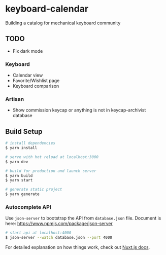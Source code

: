 # keyboard-calendar
Building a catalog for mechanical keyboard community

## TODO
- Fix dark mode

### Keyboard
- Calendar view
- Favorite/Wishlist page
- Keyboard comparison

### Artisan
- Show commission keycap or anything is not in keycap-archivist database

## Build Setup

```bash
# install dependencies
$ yarn install

# serve with hot reload at localhost:3000
$ yarn dev

# build for production and launch server
$ yarn build
$ yarn start

# generate static project
$ yarn generate
```

### Autocomplete API

Use `json-server` to bootstrap the API from `database.json` file. Document is here: https://www.npmjs.com/package/json-server

```bash
# start api at localhost:4000
$ json-server --watch database.json --port 4000
```

For detailed explanation on how things work, check out [Nuxt.js docs](https://nuxtjs.org).
